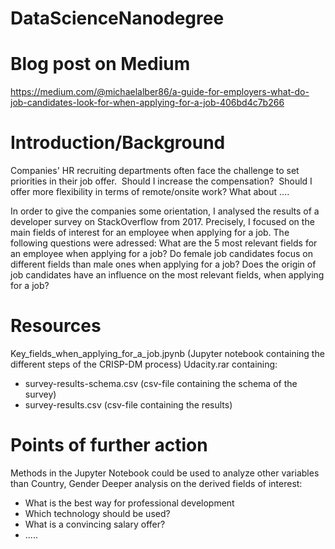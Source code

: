 # DataScienceNanodegree

# Blog post on Medium
https://medium.com/@michaelalber86/a-guide-for-employers-what-do-job-candidates-look-for-when-applying-for-a-job-406bd4c7b266

# Introduction/Background
Companies' HR recruiting departments often face the challenge to set priorities in their job offer. 
Should I increase the compensation? 
Should I offer more flexibility in terms of remote/onsite work?
What about ….

In order to give the companies some orientation, I analysed the results of a developer survey on StackOverflow from 2017. Precisely, I focused on the main fields of interest for an employee when applying for a job.
The following questions were adressed:
What are the 5 most relevant fields for an employee when applying for a job?
Do female job candidates focus on different fields than male ones when applying for a job?
Does the origin of job candidates have an influence on the most relevant fields, when applying for a job?

# Resources
Key_fields_when_applying_for_a_job.jpynb (Jupyter notebook containing the different steps of the CRISP-DM process)
Udacity.rar containing:
- survey-results-schema.csv (csv-file containing the schema of the survey)
- survey-results.csv (csv-file containing the results)

# Points of further action
Methods in the Jupyter Notebook could be used to analyze other variables than Country, Gender
Deeper analysis on the derived fields of interest:
- What is the best way for professional development
- Which technology should be used?
- What is a convincing salary offer?
- .....
